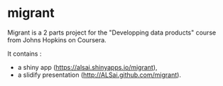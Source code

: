 # migrant

Migrant is a 2 parts project for the "Developping data products" course from Johns Hopkins on Coursera.

It contains :
* a shiny app (https://alsai.shinyapps.io/migrant),
* a slidify presentation (http://ALSai.github.com/migrant).